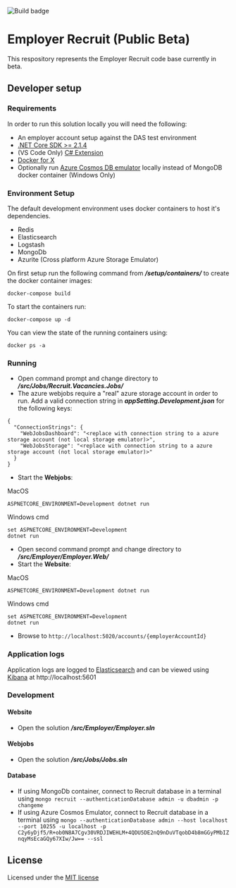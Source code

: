 ![Build badge](https://sfa-gov-uk.visualstudio.com/_apis/public/build/definitions/c39e0c0b-7aff-4606-b160-3566f3bbce23/788/badge)

# Employer Recruit (Public Beta)

This respository represents the Employer Recruit code base currently in beta.

## Developer setup

### Requirements

In order to run this solution locally you will need the following:

* An employer account setup against the DAS test environment
* [.NET Core SDK >= 2.1.4](https://www.microsoft.com/net/download/)
* (VS Code Only) [C# Extension](https://marketplace.visualstudio.com/items?itemName=ms-vscode.csharp)
* [Docker for X](https://docs.docker.com/install/#supported-platforms)
* Optionally run [Azure Cosmos DB emulator](https://docs.microsoft.com/en-us/azure/cosmos-db/local-emulator) locally instead of MongoDB docker container (Windows Only)

### Environment Setup

The default development environment uses docker containers to host it's dependencies.

* Redis
* Elasticsearch
* Logstash
* MongoDb
* Azurite (Cross platform Azure Storage Emulator)

On first setup run the following command from _**/setup/containers/**_ to create the docker container images:

`docker-compose build`

To start the containers run:

`docker-compose up -d`

You can view the state of the running containers using:

`docker ps -a`


### Running

* Open command prompt and change directory to _**/src/Jobs/Recruit.Vacancies.Jobs/**_
* The azure webjobs require a "real" azure storage account in order to run. Add a valid connection string in **_appSetting.Development.json_** for the following keys:
```
{
  "ConnectionStrings": {
    "WebJobsDashboard": "<replace with connection string to a azure storage account (not local storage emulator)>",
    "WebJobsStorage": "<replace with connection string to a azure storage account (not local storage emulator)>"
  }
}
```
* Start the **Webjobs**:

MacOS
```
ASPNETCORE_ENVIRONMENT=Development dotnet run
```
Windows cmd
```
set ASPNETCORE_ENVIRONMENT=Development
dotnet run
```
* Open second command prompt and change directory to _**/src/Employer/Employer.Web/**_
* Start the **Website**:

MacOS
```
ASPNETCORE_ENVIRONMENT=Development dotnet run
```
Windows cmd
```
set ASPNETCORE_ENVIRONMENT=Development
dotnet run
```
* Browse to `http://localhost:5020/accounts/{employerAccountId}`

### Application logs
Application logs are logged to [Elasticsearch](https://www.elastic.co/products/elasticsearch) and can be viewed using [Kibana](https://www.elastic.co/products/kibana) at http://localhost:5601

### Development 

#### Website

* Open the solution _**/src/Employer/Employer.sln**_

#### Webjobs

* Open the solution _**/src/Jobs/Jobs.sln**_

#### Database

* If using MongoDb container, connect to Recruit database in a terminal using `mongo recruit --authenticationDatabase admin -u dbadmin -p changeme`
* If using Azure Cosmos Emulator, connect to Recruit database in a terminal using `mongo --authenticationDatabase admin --host localhost --port 10255 -u localhost -p C2y6yDjf5/R+ob0N8A7Cgv30VRDJIWEHLM+4QDU5DE2nQ9nDuVTqobD4b8mGGyPMbIZnqyMsEcaGQy67XIw/Jw== --ssl`

## License

Licensed under the [MIT license](LICENSE)
